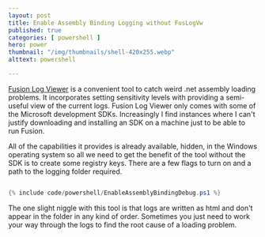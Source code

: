```yaml
---
layout: post
title: Enable Assembly Binding Logging without FusLogVw
published: true 
categories: [ powershell ]
hero: power
thumbnail: "/img/thumbnails/shell-420x255.webp"
alttext: powershell

---
```


<a href="https://docs.microsoft.com/en-us/dotnet/framework/tools/fuslogvw-exe-assembly-binding-log-viewer">Fusion Log Viewer</a> is a 
convenient tool to catch weird .net assembly loading problems. It incorporates setting sensitivity levels with providing a semi-useful 
view of the current logs. Fusion Log Viewer only comes with some of the Microsoft development SDKs. Increasingly I find instances where 
I can't justify downloading and installing an SDK on a machine just to be able to run Fusion. 

All of the capabilities it provides is already available, hidden, in the Windows operating system so all we need to get the benefit 
of the tool without the SDK is to create some registry keys. There are a few flags to turn on and a path to the logging folder required. 

```powershell

{% include code/powershell/EnableAssemblyBindingDebug.ps1 %}

```

The one slight niggle with this tool is that logs are written as html and don't appear in the folder in any kind of order. Sometimes 
you just need to work your way through the logs to find the root cause of a loading problem.
